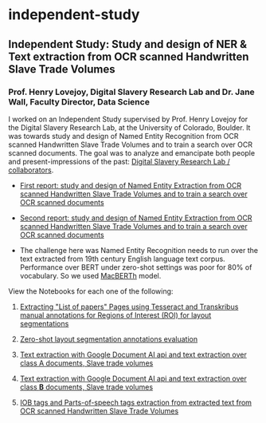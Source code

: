 # independent-study

## Independent Study: Study and design of NER & Text extraction from OCR scanned Handwritten Slave Trade Volumes
### Prof. Henry Lovejoy, Digital Slavery Research Lab and Dr. Jane Wall, Faculty Director, Data Science

I worked on an Independent Study supervised by Prof. Henry Lovejoy for the Digital Slavery Research Lab, at the University of Colorado, Boulder. It was towards study and design of Named Entity Recognition from OCR scanned Handwritten Slave Trade Volumes and to train a search over OCR scanned documents. The goal was to analyze and emancipate both people and present-impressions of the past: <a href="https://www.colorado.edu/lab/dsrl/collaborators">Digital Slavery Research Lab / collaborators</a>.

- <a href="https://github.com/sushmaakoju/study-work-reports/blob/main/university-of-colorado-boulder/sushma-akoju-independent-study-digital-slavery-first_summary_report.pdf"> First report: study and design of Named Entity Extraction from OCR scanned Handwritten Slave Trade Volumes and to train a search over OCR scanned documents<a/>

- <a href="https://github.com/sushmaakoju/study-work-reports/blob/main/university-of-colorado-boulder/sushma-akoju-digital-slavery-project-indep_study_final_report.pdf"> Second report: study and design of Named Entity Extraction from OCR scanned Handwritten Slave Trade Volumes and to train a search over OCR scanned documents<a/>

- The challenge here was Named Entity Recognition needs to run over the text extracted from 19th century English language text corpus. Performance over BERT under zero-shot settings was poor for 80% of vocabulary. So we used <a href="https://github.com/sushmaakoju/macberth-eval">MacBERTh</a> model.

View the Notebooks for each one of the following:

1. <a href="https://nbviewer.org/github/sushmaakoju/independent-study/blob/main/extract_from_listofpapers_june17.ipynb">Extracting "List of papers" Pages using Tesseract and Transkribus manual annotations for Regions of Interest (ROI) for layout segmentations</a>

2. <a href="https://nbviewer.org/github/sushmaakoju/independent-study/blob/main/automated_annotation_layout_parser_segmentation.ipynb"> Zero-shot layout segmentation annotations evaluation</a>

3. <a href="https://nbviewer.org/github/sushmaakoju/independent-study/blob/main/sushma_akoju_july_19_class_A_analysis.ipynb">Text extraction with Google Document AI api and text extraction over class A documents, Slave trade volumes</a>

4. <a href="https://nbviewer.org/github/sushmaakoju/independent-study/blob/main/sushma_akoju_july_20_class_B_analysis.ipynb">Text extraction with Google Document AI api and text extraction over class **B** documents, Slave trade volumes</a>

5. <a href="https://nbviewer.org/github/sushmaakoju/independent-study/blob/main/sushma_akoju_pos_analysis.ipynb">IOB tags and Parts-of-speech tags extraction from extracted text from OCR scanned Handwritten Slave Trade Volumes</a>